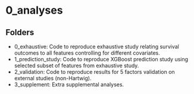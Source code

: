 # 0_analyses

## Folders
* 0_exhaustive: Code to reproduce exhaustive study relating survival outcomes to all features controlling for different covariates.
* 1_prediction_study: Code to reproduce XGBoost prediction study using selected subset of features from exhaustive study. 
* 2_validation: Code to reproduce results for 5 factors validation on external studies (non-Hartwig).
* 3_supplement: Extra supplemental analyses.
